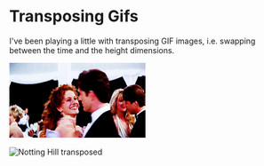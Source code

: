 # Transposing Gifs

I've been playing a little with transposing GIF images, i.e. swapping between the time and the height dimensions.

![Notting Hill](nottingHill.gif)

![Notting Hill transposed](nottingHill_t.gif)


